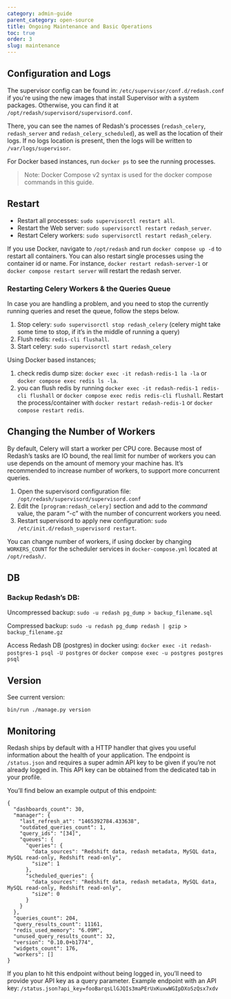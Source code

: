 ```yaml
---
category: admin-guide
parent_category: open-source
title: Ongoing Maintenance and Basic Operations
toc: true
order: 3
slug: maintenance
---
```


## Configuration and Logs

The supervisor config can be found in: `/etc/supervisor/conf.d/redash.conf` if you're using the new images that install Supervisor with a system packages. Otherwise, you can find it at `/opt/redash/supervisord/supervisord.conf`.

There, you can see the names of Redash's processes (`redash_celery`, `redash_server` and `redash_celery_scheduled`), as well as the location of their logs. If no logs location is present, then the logs will be written to `/var/logs/supervisor`.

For Docker based instances, run `docker ps` to see the running processes.

> Note: Docker Compose v2 syntax is used for the docker compose commands in this guide.

## Restart

- Restart all processes: `sudo supervisorctl restart all`.
- Restart the Web server: `sudo supervisorctl restart redash_server`.
- Restart Celery workers: `sudo supervisorctl restart redash_celery`.

If you use Docker, navigate to `/opt/redash` and run `docker compose up -d` to restart all containers. You can also restart single processes using the container id or name. For instance, `docker restart redash-server-1` or `docker compose restart server` will restart the redash server.

### Restarting Celery Workers & the Queries Queue

In case you are handling a problem, and you need to stop the currently running queries and reset the queue, follow the steps below.

1. Stop celery: `sudo supervisorctl stop redash_celery` (celery might take some time to stop, if it’s in the middle of running a query)
2. Flush redis: `redis-cli flushall`.
3. Start celery: `sudo supervisorctl start redash_celery`

Using Docker based instances;

1. check redis dump size: `docker exec -it redash-redis-1 la -la` or `docker compose exec redis ls -la`.
2. you can flush redis by running `docker exec -it redash-redis-1 redis-cli flushall` or `docker compose exec redis redis-cli flushall`. Restart the process/container with `docker restart redash-redis-1` or `docker compose restart redis`.

## Changing the Number of Workers

By default, Celery will start a worker per CPU core. Because most of Redash’s tasks are IO bound, the real limit for number of workers you can use depends on the amount of memory your machine has. It’s recommended to increase number of workers, to support more concurrent queries.

1. Open the supervisord configuration file: `/opt/redash/supervisord/supervisord.conf`
2. Edit the `[program:redash_celery]` section and add to the _command_ value, the param “-c” with the number of concurrent workers you need.
3. Restart supervisord to apply new configuration: `sudo /etc/init.d/redash_supervisord restart`.

You can change number of workers, if using docker by changing `WORKERS_COUNT` for the scheduler services in `docker-compose.yml` located at `/opt/redash/`.

## DB

### Backup Redash’s DB:

Uncompressed backup: `sudo -u redash pg_dump > backup_filename.sql`

Compressed backup: `sudo -u redash pg_dump redash | gzip > backup_filename.gz`

Access Redash DB (postgres) in docker using: `docker exec -it redash-postgres-1 psql -U postgres` or `docker compose exec -u postgres postgres psql`

## Version

See current version:

`bin/run ./manage.py version`

## Monitoring

Redash ships by default with a HTTP handler that gives you useful information about the health of your application. The endpoint is `/status.json` and requires a super admin API key to be given if you’re not already logged in. This API key can be obtained from the dedicated tab in your profile.

You’ll find below an example output of this endpoint:

```
{
  "dashboards_count": 30,
  "manager": {
    "last_refresh_at": "1465392784.433638",
    "outdated_queries_count": 1,
    "query_ids": "[34]",
    "queues": {
      "queries": {
        "data_sources": "Redshift data, redash metadata, MySQL data, MySQL read-only, Redshift read-only",
        "size": 1
      },
      "scheduled_queries": {
        "data_sources": "Redshift data, redash metadata, MySQL data, MySQL read-only, Redshift read-only",
        "size": 0
      }
    }
  },
  "queries_count": 204,
  "query_results_count": 11161,
  "redis_used_memory": "6.09M",
  "unused_query_results_count": 32,
  "version": "0.10.0+b1774",
  "widgets_count": 176,
  "workers": []
}

```

If you plan to hit this endpoint without being logged in, you’ll need to provide your API key as a query parameter. Example endpoint with an API key: `/status.json?api_key=fooBarqsLlGJQIs3maPErUxKuxwWGIpDXoSzQsx7xdv`
